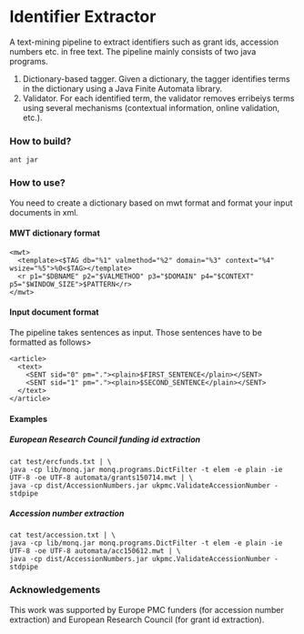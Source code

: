 # Identifier Extractor

A text-mining pipeline to extract identifiers such as grant ids, accession numbers etc. in free text. The pipeline mainly consists of two java programs.

 1. Dictionary-based tagger. Given a dictionary, the tagger identifies terms in the dictionary using a Java Finite Automata library. 
 2. Validator. For each identified term, the validator removes erribeiys terms using several mechanisms (contextual information, online validation, etc.).

### How to build?


```
ant jar
```

### How to use?

You need to create a dictionary based on mwt format and format your input documents in xml.

#### MWT dictionary format

```
<mwt>
  <template><$TAG db="%1" valmethod="%2" domain="%3" context="%4" wsize="%5">%0<$TAG></template>
  <r p1="$DBNAME" p2="$VALMETHOD" p3="$DOMAIN" p4="$CONTEXT" p5="$WINDOW_SIZE">$PATTERN</r>
</mwt>
```

#### Input document format

The pipeline takes sentences as input. Those sentences have to be formatted as follows>

```
<article>
  <text>
    <SENT sid="0" pm="."><plain>$FIRST_SENTENCE</plain></SENT>
    <SENT sid="1" pm="."><plain>$SECOND_SENTENCE</plain></SENT>
  </text>
</article>
```

#### Examples

##### European Research Council funding id extraction

```
cat test/ercfunds.txt | \
java -cp lib/monq.jar monq.programs.DictFilter -t elem -e plain -ie UTF-8 -oe UTF-8 automata/grants150714.mwt | \
java -cp dist/AccessionNumbers.jar ukpmc.ValidateAccessionNumber -stdpipe
```

##### Accession number extraction

```
cat test/accession.txt | \
java -cp lib/monq.jar monq.programs.DictFilter -t elem -e plain -ie UTF-8 -oe UTF-8 automata/acc150612.mwt | \
java -cp dist/AccessionNumbers.jar ukpmc.ValidateAccessionNumber -stdpipe
```

### Acknowledgements

This work was supported by Europe PMC funders (for accession number extraction) and European Research Council (for grant id extraction).


[1]: http://europepmc.org/articles/PMC3667078
[2]: http://europepmc.org/abstract/MED/18006544
